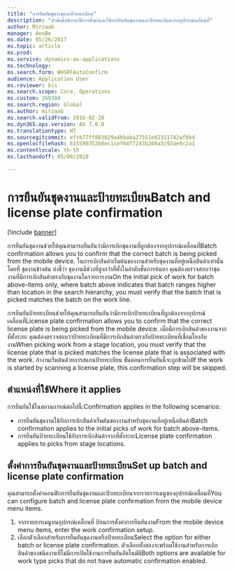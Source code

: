 ```yaml
---
title: "การยืนยันชุดงานและป้ายทะเบียน"
description: "หัวข้อนี้อธิบายวิธีการตั้งค่าและใช้การยืนยันชุดงานและป้ายทะเบียนจากอุปกรณ์เคลื่อนที่"
author: Mirzaab
manager: AnnBe
ms.date: 05/26/2017
ms.topic: article
ms.prod: 
ms.service: dynamics-ax-applications
ms.technology: 
ms.search.form: WHSRFAutoConfirm
audience: Application User
ms.reviewer: bis
ms.search.scope: Core, Operations
ms.custom: 269384
ms.search.region: Global
ms.author: mirzaab
ms.search.validFrom: 2016-02-28
ms.dyn365.ops.version: AX 7.0.0
ms.translationtype: HT
ms.sourcegitcommit: efcb77ff883b29a4bbaba27551e02311742afbbd
ms.openlocfilehash: 615590352b8ec1cef64f7243b260a3c92ae9c2a1
ms.contentlocale: th-th
ms.lasthandoff: 05/08/2018

---
```


# <a name="batch-and-license-plate-confirmation"></a><span data-ttu-id="a9683-103">การยืนยันชุดงานและป้ายทะเบียน</span><span class="sxs-lookup"><span data-stu-id="a9683-103">Batch and license plate confirmation</span></span>

[!include [banner](../includes/banner.md)]

<span data-ttu-id="a9683-104">การยืนยันชุดงานช่วยให้คุณสามารถยืนยันว่ามีการเบิกชุดงานที่ถูกต้องจากอุปกรณ์เคลื่อนที่</span><span class="sxs-lookup"><span data-stu-id="a9683-104">Batch confirmation allows you to confirm that the correct batch is being picked from the mobile device.</span></span> <span data-ttu-id="a9683-105">ในการเบิกสินค้าเริ่มต้นของงานสำหรับชุดงานที่อยู่เหนือสินค้าเท่านั้น โดยที่ ชุดงานข้างต้น บ่งชี้ว่า ชุดงานมีช่วงที่สูงกว่าที่ตั้งในลำดับชั้นการค้นหา คุณต้องตรวจสอบว่าชุดงานที่มีการเบิกสินค้าตรงกับชุดงานในรายการงาน</span><span class="sxs-lookup"><span data-stu-id="a9683-105">On the initial pick of work for batch above-items only, where batch above indicates that batch ranges higher than location in the search hierarchy, you must verify that the batch that is picked matches the batch on the work line.</span></span> 

<span data-ttu-id="a9683-106">การยืนยันป้ายทะเบียนช่วยให้คุณสามารถยืนยันว่ามีการเบิกป้ายทะเบียนที่ถูกต้องจากอุปกรณ์เคลื่อนที่</span><span class="sxs-lookup"><span data-stu-id="a9683-106">License plate confirmation allows you to confirm that the correct license plate is being picked from the mobile device.</span></span> <span data-ttu-id="a9683-107">เมื่อมีการเบิกสินค้าของงานจากที่ตั้งระยะ คุณต้องตรวจสอบว่าป้ายทะเบียนที่มีการเบิกสินค้าตรงกับป้ายทะเบียนที่เชื่อมโยงกับงาน</span><span class="sxs-lookup"><span data-stu-id="a9683-107">When picking work from a stage location, you must verify that the license plate that is picked matches the license plate that is associated with the work.</span></span> <span data-ttu-id="a9683-108">ถ้างานเริ่มต้นด้วยการสแกนป้ายทะเบียน ขั้นตอนการยืนยันนี้จะถูกข้ามไป</span><span class="sxs-lookup"><span data-stu-id="a9683-108">If the work is started by scanning a license plate, this confirmation step will be skipped.</span></span>

## <a name="where-it-applies"></a><span data-ttu-id="a9683-109">ตำแหน่งที่ใช้</span><span class="sxs-lookup"><span data-stu-id="a9683-109">Where it applies</span></span>
<span data-ttu-id="a9683-110">การยืนยันใช้ในสถานการณ์ต่อไปนี้:</span><span class="sxs-lookup"><span data-stu-id="a9683-110">Confirmation applies in the following scenarios:</span></span>

- <span data-ttu-id="a9683-111">การยืนยันชุดงานใช้กับการเบิกสินค้าเริ่มต้นของงานสำหรับชุดงานที่อยู่เหนือสินค้า</span><span class="sxs-lookup"><span data-stu-id="a9683-111">Batch confirmation applies to the initial picks of work for batch above-items.</span></span>
- <span data-ttu-id="a9683-112">การยืนยันป้ายทะเบียนใช้กับการเบิกสินค้าจากที่ตั้งระยะ</span><span class="sxs-lookup"><span data-stu-id="a9683-112">License plate confirmation applies to picks from stage locations.</span></span>

## <a name="set-up-batch-and-license-plate-confirmation"></a><span data-ttu-id="a9683-113">ตั้งค่าการยืนยันชุดงานและป้ายทะเบียน</span><span class="sxs-lookup"><span data-stu-id="a9683-113">Set up batch and license plate confirmation</span></span>
<span data-ttu-id="a9683-114">คุณสามารถตั้งค่าคอนฟิกการยืนยันชุดงานและป้ายทะเบียนจากรายการเมนูของอุปกรณ์เคลื่อนที่</span><span class="sxs-lookup"><span data-stu-id="a9683-114">You can configure batch and license plate confirmation from the mobile device menu items.</span></span>  
1.  <span data-ttu-id="a9683-115">จากรายการเมนูบนอุปกรณ์เคลื่อนที่ ป้อนการตั้งค่าการยืนยันงาน</span><span class="sxs-lookup"><span data-stu-id="a9683-115">From the mobile device menu items, enter the work confirmation setup.</span></span>  
2.  <span data-ttu-id="a9683-116">เลือกตัวเลือกสำหรับการยืนยันชุดงานหรือป้ายทะเบียน</span><span class="sxs-lookup"><span data-stu-id="a9683-116">Select the option for either batch or license plate confirmation.</span></span> <span data-ttu-id="a9683-117">ตัวเลือกทั้งสองจะพร้อมใช้งานสำหรับการเบิกสินค้าของชนิดงานที่ไม่มีการเปิดใช้งานการยืนยันอัตโนมัติ</span><span class="sxs-lookup"><span data-stu-id="a9683-117">Both options are available for work type picks that do not have automatic confirmation enabled.</span></span>  

